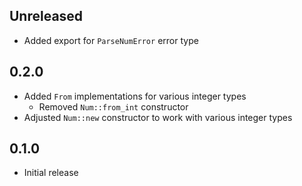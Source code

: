 Unreleased
----------
- Added export for `ParseNumError` error type


0.2.0
-----
- Added `From` implementations for various integer types
  - Removed `Num::from_int` constructor
- Adjusted `Num::new` constructor to work with various integer types


0.1.0
-----
- Initial release
